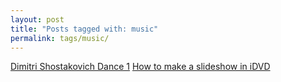 ```yaml
---
layout: post
title: "Posts tagged with: music"
permalink: tags/music/
---
```

[Dimitri Shostakovich Dance 1](/2012/01/dimitri-shostakovich-dance-1)
[How to make a slideshow in iDVD](/2011/08/how-to-make-slideshow-in-idvd)
